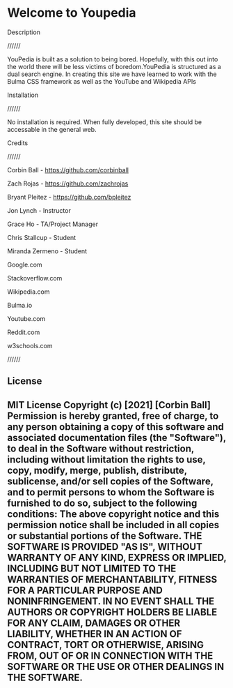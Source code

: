 # Welcome to Youpedia

Description

//////

YouPedia is built as a solution to being bored. Hopefully, with this out into the world there will be less victims of boredom.YouPedia is structured as a dual search engine. In creating this site we have learned to work with the Bulma CSS framework as well as the YouTube and Wikipedia APIs

Installation

//////

No installation is required. When fully developed, this site should be accessable in the general web.

Credits 

//////

Corbin Ball - https://github.com/corbinball

Zach Rojas - https://github.com/zachrojas

Bryant Pleitez - https://github.com/bpleitez

Jon Lynch - Instructor

Grace Ho - TA/Project Manager

Chris Stallcup - Student

Miranda Zermeno - Student

Google.com

Stackoverflow.com

Wikipedia.com

Bulma.io

Youtube.com

Reddit.com

w3schools.com

//////

## License
MIT License
Copyright (c) [2021] [Corbin Ball]
Permission is hereby granted, free of charge, to any person obtaining a copy
of this software and associated documentation files (the "Software"), to deal
in the Software without restriction, including without limitation the rights
to use, copy, modify, merge, publish, distribute, sublicense, and/or sell
copies of the Software, and to permit persons to whom the Software is
furnished to do so, subject to the following conditions:
The above copyright notice and this permission notice shall be included in all
copies or substantial portions of the Software.
THE SOFTWARE IS PROVIDED "AS IS", WITHOUT WARRANTY OF ANY KIND, EXPRESS OR
IMPLIED, INCLUDING BUT NOT LIMITED TO THE WARRANTIES OF MERCHANTABILITY,
FITNESS FOR A PARTICULAR PURPOSE AND NONINFRINGEMENT. IN NO EVENT SHALL THE
AUTHORS OR COPYRIGHT HOLDERS BE LIABLE FOR ANY CLAIM, DAMAGES OR OTHER
LIABILITY, WHETHER IN AN ACTION OF CONTRACT, TORT OR OTHERWISE, ARISING FROM,
OUT OF OR IN CONNECTION WITH THE SOFTWARE OR THE USE OR OTHER DEALINGS IN THE
SOFTWARE.
---


    
    
